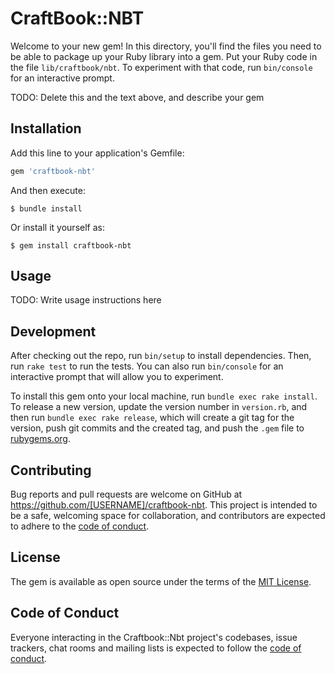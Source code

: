 # CraftBook::NBT

Welcome to your new gem! In this directory, you'll find the files you need to be able to package up your Ruby library into a gem. Put your Ruby code in the file `lib/craftbook/nbt`. To experiment with that code, run `bin/console` for an interactive prompt.

TODO: Delete this and the text above, and describe your gem

## Installation

Add this line to your application's Gemfile:

```ruby
gem 'craftbook-nbt'
```

And then execute:

    $ bundle install

Or install it yourself as:

    $ gem install craftbook-nbt

## Usage

TODO: Write usage instructions here

## Development

After checking out the repo, run `bin/setup` to install dependencies. Then, run `rake test` to run the tests. You can also run `bin/console` for an interactive prompt that will allow you to experiment.

To install this gem onto your local machine, run `bundle exec rake install`. To release a new version, update the version number in `version.rb`, and then run `bundle exec rake release`, which will create a git tag for the version, push git commits and the created tag, and push the `.gem` file to [rubygems.org](https://rubygems.org).

## Contributing

Bug reports and pull requests are welcome on GitHub at https://github.com/[USERNAME]/craftbook-nbt. This project is intended to be a safe, welcoming space for collaboration, and contributors are expected to adhere to the [code of conduct](https://github.com/[USERNAME]/craftbook-nbt/blob/master/CODE_OF_CONDUCT.md).

## License

The gem is available as open source under the terms of the [MIT License](https://opensource.org/licenses/MIT).

## Code of Conduct

Everyone interacting in the Craftbook::Nbt project's codebases, issue trackers, chat rooms and mailing lists is expected to follow the [code of conduct](https://github.com/[USERNAME]/craftbook-nbt/blob/master/CODE_OF_CONDUCT.md).
